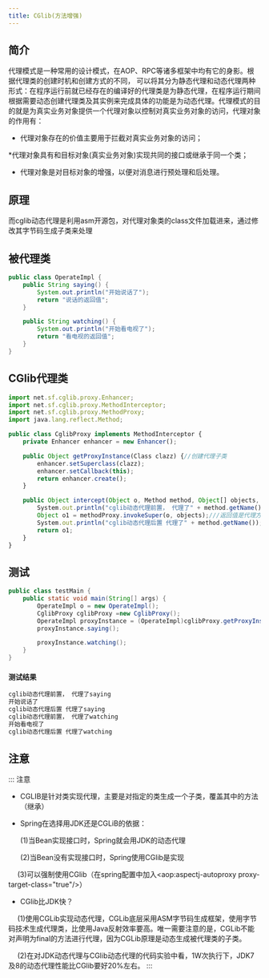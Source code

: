 ```yaml
---
title: CGlib(方法增强)
---
```

## 简介

代理模式是一种常用的设计模式，在AOP、RPC等诸多框架中均有它的身影。根据代理类的创建时机和创建方式的不同，
可以将其分为静态代理和动态代理两种形式：在程序运行前就已经存在的编译好的代理类是为静态代理，在程序运行期间根据需要动态创建代理类及其实例来完成具体的功能是为动态代理。代理模式的目的就是为真实业务对象提供一个代理对象以控制对真实业务对象的访问，代理对象的作用有：

* 代理对象存在的价值主要用于拦截对真实业务对象的访问；

*代理对象具有和目标对象(真实业务对象)实现共同的接口或继承于同一个类；

* 代理对象是对目标对象的增强，以便对消息进行预处理和后处理。

## 原理
而cglib动态代理是利用asm开源包，对代理对象类的class文件加载进来，通过修改其字节码生成子类来处理


## 被代理类
```java 
public class OperateImpl {
    public String saying() {
        System.out.println("开始说话了");
        return "说话的返回值";
    }

    public String watching() {
        System.out.println("开始看电视了");
        return "看电视的返回值";
    }
}
```

## CGlib代理类
```javascript
import net.sf.cglib.proxy.Enhancer;
import net.sf.cglib.proxy.MethodInterceptor;
import net.sf.cglib.proxy.MethodProxy;
import java.lang.reflect.Method;

public class CglibProxy implements MethodInterceptor {
    private Enhancer enhancer = new Enhancer();

    public Object getProxyInstance(Class clazz) {//创建代理子类
        enhancer.setSuperclass(clazz);
        enhancer.setCallback(this);
        return enhancer.create();
    }

    public Object intercept(Object o, Method method, Object[] objects, MethodProxy methodProxy) throws Throwable {
        System.out.println("cglib动态代理前置， 代理了" + method.getName());
        Object o1 = methodProxy.invokeSuper(o, objects);///返回值是代理方法执行之后的结果
        System.out.println("cglib动态代理后置 代理了" + method.getName());
        return o1;
    }
}
```

## 测试
```java 
public class testMain {
    public static void main(String[] args) {
        OperateImpl o = new OperateImpl();
        CglibProxy cglibProxy =new CglibProxy();
        OperateImpl proxyInstance = (OperateImpl)cglibProxy.getProxyInstance(o.getClass());
        proxyInstance.saying();

        proxyInstance.watching();
    }
}

```
#### 测试结果
```sh 
cglib动态代理前置， 代理了saying
开始说话了
cglib动态代理后置 代理了saying
cglib动态代理前置， 代理了watching
开始看电视了
cglib动态代理后置 代理了watching

```

## 注意
::: 注意
* CGLIB是针对类实现代理，主要是对指定的类生成一个子类，覆盖其中的方法（继承）
* Spring在选择用JDK还是CGLiB的依据：

   (1)当Bean实现接口时，Spring就会用JDK的动态代理

   (2)当Bean没有实现接口时，Spring使用CGlib是实现

　 (3)可以强制使用CGlib（在spring配置中加入<aop:aspectj-autoproxy proxy-target-class="true"/>）

* CGlib比JDK快？

　 (1)使用CGLib实现动态代理，CGLib底层采用ASM字节码生成框架，使用字节码技术生成代理类，比使用Java反射效率要高。唯一需要注意的是，CGLib不能对声明为final的方法进行代理，因为CGLib原理是动态生成被代理类的子类。

　 (2)在对JDK动态代理与CGlib动态代理的代码实验中看，1W次执行下，JDK7及8的动态代理性能比CGlib要好20%左右。
:::